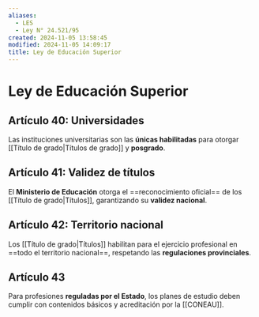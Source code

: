 ```yaml
---
aliases:
  - LES
  - Ley N° 24.521/95
created: 2024-11-05 13:58:45
modified: 2024-11-05 14:09:17
title: Ley de Educación Superior
---
```


# Ley de Educación Superior

## Artículo 40: Universidades

Las instituciones universitarias son las **únicas habilitadas** para otorgar [[Título de grado|Títulos de grado]] y **posgrado**.

## Artículo 41: Validez de títulos

El **Ministerio de Educación** otorga el ==reconocimiento oficial== de los [[Título de grado|Títulos]], garantizando su **validez nacional**.

## Artículo 42: Territorio nacional

Los [[Título de grado|Títulos]] habilitan para el ejercicio profesional en ==todo el territorio nacional==, respetando las **regulaciones provinciales**.

## Artículo 43

Para profesiones **reguladas por el Estado**, los planes de estudio deben cumplir con contenidos básicos y acreditación por la [[CONEAU]].
